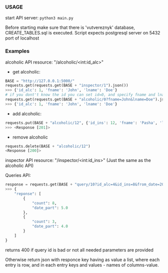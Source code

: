### USAGE
start API server: 
```python3 main.py```

Before starting make sure that there is 'vutvereznyk' database, CREATE_TABLES.sql is executed. Script expects postgresql server on 5432 port of localhost

### Examples
alcoholic API resource: "/alcoholic/\<int:id_alc\>"
- get alcoholic:
```python
BASE = "http://127.0.0.1:5000/"
requests.get(requests.get(BASE + "inspector/1").json())
>>> {'id_alc': 1, 'fname': 'John', 'lname': 'Doe'}
# if you dont't know the id you can set id=0, and specify fname and lname as arguments to get request:
requests.get(requests.get(BASE + "alcoholic/0?fname=John&lname=Doe").json())
>>> {'id_alc': 1, 'fname': 'John', 'lname': 'Doe'}
```
- add alcoholic:
```python
requests.put(BASE + "alcoholic/12", {'id_ins': 12, 'fname': 'Pasha', 'lname': 'Hilei'})
>>> <Response [201]>
```

- remove alcoholic
```python
requests.delete(BASE + "alcoholic/12")
<Response [200]>
```

inspector API resource: "/inspector/\<int:id_ins\>" (Just the same as the alcoholic API)

Queries API:
```python
response = requests.get(BASE + "query/10?id_alc=4&id_ins=8&from_date=2020-04-29 12:00:00&to_date=2021-05-10 22:30:00&N=0")
>>> {
    "reponse": [
        {
            "count": 8,
            "date_part": 5.0
        },
        {
            "count": 3,
            "date_part": 4.0
        }
    ]
}
```
returns 400 if query id is bad or not all needed parameters are provided

Otherwise return json with responce key having as value a list, where each entry is row, and in each entry keys and values - names of columns-value.

